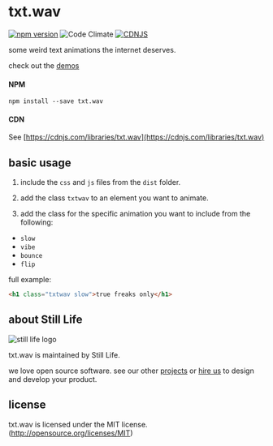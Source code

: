 # txt.wav

[![npm version](https://badge.fury.io/js/txt.wav.svg)](https://npmjs.com/package/txt.wav)
![Code Climate](https://codeclimate.com/github/still-life-studio/txt.wav/badges/gpa.svg)
[![CDNJS](https://img.shields.io/cdnjs/v/txt.wav.svg)](https://cdnjs.com/libraries/txt.wav)

some weird text animations the internet deserves.

check out the [demos](http://www.stilllife.studio/txtwav?utm_source=github)

#### NPM

```
npm install --save txt.wav
```

#### CDN

See [https://cdnjs.com/libraries/txt.wav](https://cdnjs.com/libraries/txt.wav)

## basic usage

1. include the `css` and `js` files from the `dist` folder.

2. add the class `txtwav` to an element you want to animate.

3. add the class for the specific animation you want to include from the
following:

* `slow`
* `vibe`
* `bounce`
* `flip`

full example:
```html
<h1 class="txtwav slow">true freaks only</h1>
```

## about Still Life

![still life 
logo](http://www.stilllife.studio/images/still-life-logo.svg)

txt.wav is maintained by Still Life.

we love open source software. see our other
[projects](http://www.stilllife.studio/?utm_source=github#work) or [hire
us](http://www.stilllife.studio/?utm_source=github#contact) to design and develop your product.


## license
txt.wav is licensed under the MIT license. (http://opensource.org/licenses/MIT)

